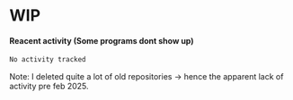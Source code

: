 # WIP

#### Reacent activity (Some programs dont show up)
<!--START_SECTION:waka-->

```txt
No activity tracked
```

<!--END_SECTION:waka-->

Note: I deleted quite a lot of old repositories -> hence the apparent lack of activity pre feb 2025.
